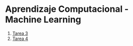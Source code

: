 # Aprendizaje Computacional - Machine Learning

1. [Tarea 3](https://DaverioOcchini.github.io/ML/Tarea_3_Federico_Daverio.html)
2. [Tarea 4](https://daverioocchini.github.io/machinelearning/Tarea_4_Federico_Daverio_v2.html)
